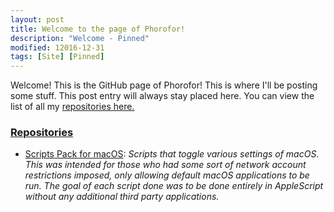 ```yaml
---
layout: post
title: Welcome to the page of Phorofor!
description: "Welcome - Pinned"
modified: 12016-12-31
tags: [Site] [Pinned]
---
```


Welcome! This is the GitHub page of Phorofor! This is where I'll be posting some stuff. This post entry will always stay placed here. You can view the list of all my [repositories here.](https://github.com/Phorofor?tab=repositories)

### [Repositories](https://github.com/Phorofor?tab=repositories)

* [Scripts Pack for macOS](https://phorofor.github.io/ScriptsPack.macOS/): *Scripts that toggle various settings of macOS. This was intended for those who had some sort of network account restrictions imposed, only allowing default macOS applications to be run. The goal of each script done was to be done entirely in AppleScript without any additional third party applications.*